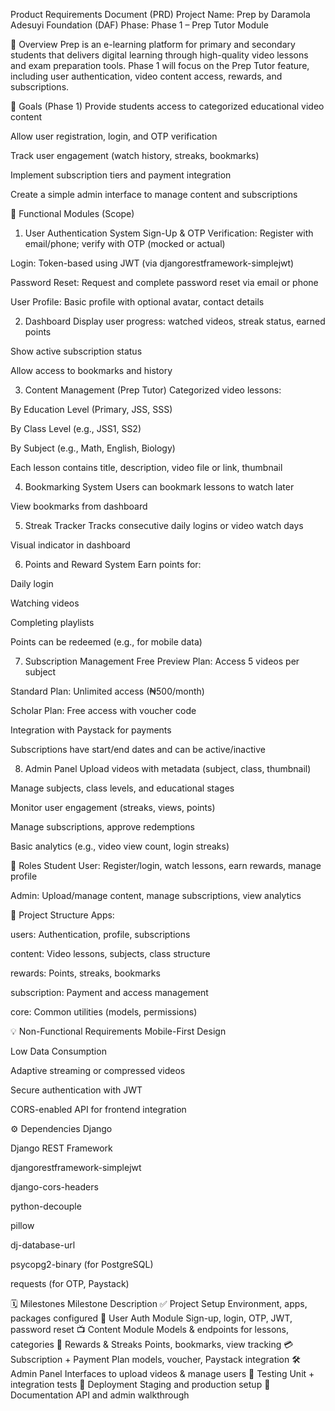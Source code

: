 Product Requirements Document (PRD)
Project Name: Prep by Daramola Adesuyi Foundation (DAF)
Phase: Phase 1 – Prep Tutor Module

📌 Overview
Prep is an e-learning platform for primary and secondary students that delivers digital learning through high-quality video lessons and exam preparation tools. Phase 1 will focus on the Prep Tutor feature, including user authentication, video content access, rewards, and subscriptions.

🎯 Goals (Phase 1)
Provide students access to categorized educational video content

Allow user registration, login, and OTP verification

Track user engagement (watch history, streaks, bookmarks)

Implement subscription tiers and payment integration

Create a simple admin interface to manage content and subscriptions

🧱 Functional Modules (Scope)
1. User Authentication System
Sign-Up & OTP Verification: Register with email/phone; verify with OTP (mocked or actual)

Login: Token-based using JWT (via djangorestframework-simplejwt)

Password Reset: Request and complete password reset via email or phone

User Profile: Basic profile with optional avatar, contact details

2. Dashboard
Display user progress: watched videos, streak status, earned points

Show active subscription status

Allow access to bookmarks and history

3. Content Management (Prep Tutor)
Categorized video lessons:

By Education Level (Primary, JSS, SSS)

By Class Level (e.g., JSS1, SS2)

By Subject (e.g., Math, English, Biology)

Each lesson contains title, description, video file or link, thumbnail

4. Bookmarking System
Users can bookmark lessons to watch later

View bookmarks from dashboard

5. Streak Tracker
Tracks consecutive daily logins or video watch days

Visual indicator in dashboard

6. Points and Reward System
Earn points for:

Daily login

Watching videos

Completing playlists

Points can be redeemed (e.g., for mobile data)

7. Subscription Management
Free Preview Plan: Access 5 videos per subject

Standard Plan: Unlimited access (₦500/month)

Scholar Plan: Free access with voucher code

Integration with Paystack for payments

Subscriptions have start/end dates and can be active/inactive

8. Admin Panel
Upload videos with metadata (subject, class, thumbnail)

Manage subjects, class levels, and educational stages

Monitor user engagement (streaks, views, points)

Manage subscriptions, approve redemptions

Basic analytics (e.g., video view count, login streaks)

🔐 Roles
Student User: Register/login, watch lessons, earn rewards, manage profile

Admin: Upload/manage content, manage subscriptions, view analytics

📂 Project Structure
Apps:

users: Authentication, profile, subscriptions

content: Video lessons, subjects, class structure

rewards: Points, streaks, bookmarks

subscription: Payment and access management

core: Common utilities (models, permissions)

💡 Non-Functional Requirements
Mobile-First Design

Low Data Consumption

Adaptive streaming or compressed videos

Secure authentication with JWT

CORS-enabled API for frontend integration

⚙️ Dependencies
Django

Django REST Framework

djangorestframework-simplejwt

django-cors-headers

python-decouple

pillow

dj-database-url

psycopg2-binary (for PostgreSQL)

requests (for OTP, Paystack)

🗓️ Milestones
Milestone	Description
✅ Project Setup	Environment, apps, packages configured
🔄 User Auth Module	Sign-up, login, OTP, JWT, password reset
📺 Content Module	Models & endpoints for lessons, categories
🧠 Rewards & Streaks	Points, bookmarks, view tracking
💳 Subscription + Payment	Plan models, voucher, Paystack integration
🛠️ Admin Panel	Interfaces to upload videos & manage users
🧪 Testing	Unit + integration tests
🚀 Deployment	Staging and production setup
📘 Documentation	API and admin walkthrough